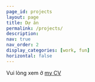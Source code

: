 ```yaml
---
page_id: projects
layout: page
title: Dự án
permalink: /projects/
description:
nav: true
nav_order: 2
display_categories: [work, fun]
horizontal: false
---
```


Vui lòng xem ở [my CV](https://p-hoanganh.github.io/assets/pdf/en-us/CV___Hoang_Anh_PHAM___last_updated_Jan_2024.pdf)
